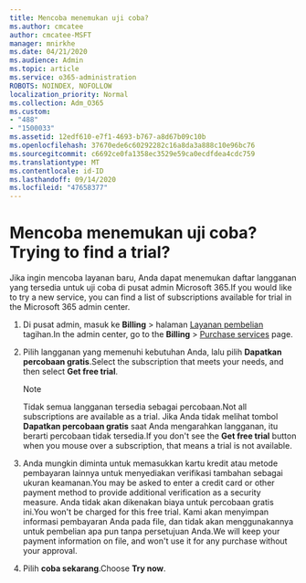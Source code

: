 ```yaml
---
title: Mencoba menemukan uji coba?
ms.author: cmcatee
author: cmcatee-MSFT
manager: mnirkhe
ms.date: 04/21/2020
ms.audience: Admin
ms.topic: article
ms.service: o365-administration
ROBOTS: NOINDEX, NOFOLLOW
localization_priority: Normal
ms.collection: Adm_O365
ms.custom:
- "488"
- "1500033"
ms.assetid: 12edf610-e7f1-4693-b767-a8d67b09c10b
ms.openlocfilehash: 37670ede6c60292282c16a8da3a888c10e96bc76
ms.sourcegitcommit: c6692ce0fa1358ec3529e59ca0ecdfdea4cdc759
ms.translationtype: MT
ms.contentlocale: id-ID
ms.lasthandoff: 09/14/2020
ms.locfileid: "47658377"
---
```

# <a name="trying-to-find-a-trial"></a><span data-ttu-id="fa0c8-102">Mencoba menemukan uji coba?</span><span class="sxs-lookup"><span data-stu-id="fa0c8-102">Trying to find a trial?</span></span>

<span data-ttu-id="fa0c8-103">Jika ingin mencoba layanan baru, Anda dapat menemukan daftar langganan yang tersedia untuk uji coba di pusat admin Microsoft 365.</span><span class="sxs-lookup"><span data-stu-id="fa0c8-103">If you would like to try a new service, you can find a list of subscriptions available for trial in the Microsoft 365 admin center.</span></span>
  
1. <span data-ttu-id="fa0c8-104">Di pusat admin, masuk ke **Billing** \> halaman [Layanan pembelian](https://go.microsoft.com/fwlink/p/?linkid=868433) tagihan.</span><span class="sxs-lookup"><span data-stu-id="fa0c8-104">In the admin center, go to the **Billing** \> [Purchase services](https://go.microsoft.com/fwlink/p/?linkid=868433) page.</span></span>

2. <span data-ttu-id="fa0c8-105">Pilih langganan yang memenuhi kebutuhan Anda, lalu pilih  **Dapatkan percobaan gratis**.</span><span class="sxs-lookup"><span data-stu-id="fa0c8-105">Select the subscription that meets your needs, and then select  **Get free trial**.</span></span>

    > [!NOTE]
    > <span data-ttu-id="fa0c8-106">Tidak semua langganan tersedia sebagai percobaan.</span><span class="sxs-lookup"><span data-stu-id="fa0c8-106">Not all subscriptions are available as a trial.</span></span> <span data-ttu-id="fa0c8-107">Jika Anda tidak melihat tombol **Dapatkan percobaan gratis** saat Anda mengarahkan langganan, itu berarti percobaan tidak tersedia.</span><span class="sxs-lookup"><span data-stu-id="fa0c8-107">If you don't see the **Get free trial** button when you mouse over a subscription, that means a trial is not available.</span></span>
  
3. <span data-ttu-id="fa0c8-108">Anda mungkin diminta untuk memasukkan kartu kredit atau metode pembayaran lainnya untuk menyediakan verifikasi tambahan sebagai ukuran keamanan.</span><span class="sxs-lookup"><span data-stu-id="fa0c8-108">You may be asked to enter a credit card or other payment method to provide additional verification as a security measure.</span></span> <span data-ttu-id="fa0c8-109">Anda tidak akan dikenakan biaya untuk percobaan gratis ini.</span><span class="sxs-lookup"><span data-stu-id="fa0c8-109">You won't be charged for this free trial.</span></span> <span data-ttu-id="fa0c8-110">Kami akan menyimpan informasi pembayaran Anda pada file, dan tidak akan menggunakannya untuk pembelian apa pun tanpa persetujuan Anda.</span><span class="sxs-lookup"><span data-stu-id="fa0c8-110">We will keep your payment information on file, and won't use it for any purchase without your approval.</span></span>

4. <span data-ttu-id="fa0c8-111">Pilih **coba sekarang**.</span><span class="sxs-lookup"><span data-stu-id="fa0c8-111">Choose **Try now**.</span></span>